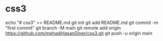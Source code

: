 # css3

echo "# css3" >> README.md
git init
git add README.md
git commit -m "first commit"
git branch -M main
git remote add origin https://github.com/mehadiHasanDiner/css3.git
git push -u origin main
